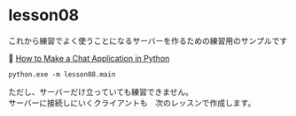 # lesson08

これから練習でよく使うことになるサーバーを作るための練習用のサンプルです  

📖 [How to Make a Chat Application in Python](https://www.thepythoncode.com/article/make-a-chat-room-application-in-python)  

```shell
python.exe -m lesson08.main
```

ただし、サーバーだけ立っていても練習できません。  
サーバーに接続しにいくクライアントも　次のレッスンで作成します。  
